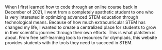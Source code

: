 When I first learned how to code through an online course back in December of 2021, I went from a completely apathetic student to one who is very interested in optimizing advanced STEM education through technological means. Because of how much extracurricular STEM has changed my life, I wanted to create a centralized place for students to grow in their scientific journies through their own efforts. This is what platstem is about. From free self-learning tools to resources for olympiads, this website provides students with the tools they need to succeed in STEM.
